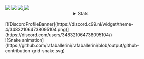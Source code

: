 <div style="display: inline_block;margin-left: 20px">
<div> 
  <a href="https://www.youtube.com/c/vilão7" target="_blank"><img src="https://img.shields.io/badge/YouTube-FF0000?style=for-the-badge&logo=youtube&logoColor=white" target="_blank"></a>
  <a href="https://www.instagram.com/vilaoxyz/" target="_blank"><img src="https://img.shields.io/badge/-Instagram-%23E4405F?style=for-the-badge&logo=instagram&logoColor=white" target="_blank"></a>
  <a href="https://discord.com/users/201177991651393536" target="_blank"><img src="https://img.shields.io/badge/Discord-7289DA?style=for-the-badge&logo=discord&logoColor=white" target="_blank">  </a> 
  <a href = "https://twitter.com/Interessaram"><img src="https://img.shields.io/badge/twitter-%231DA1F2.svg?&style=for-the-badge&logo=twitter&logoColor=white" target="_blank">  </a>
  <details style='text-align: center;' align='center'>
    <summary> Stats </summary>
    <p style="text-align: center;"align="center"><a href="https://github.com/evilkaue"><img align="center" src="https://github-readme-stats.vercel.app/api?username=evilkaue&show_icons=true&include_all_commits=true&show_icons=true&title_color=fff&icon_color=79ff97&text_color=9f9f9f&bg_color=151515" alt="stats" /></a></p>
</div>
<br>
[![DiscordProfileBanner](https://discord.c99.nl/widget/theme-4/348321064738095104.png)](https://discord.com/users/348321064738095104/)
<br>
<div>
  ![Snake animation](https://github.com/rafaballerini/rafaballerini/blob/output/github-contribution-grid-snake.svg)
</div>
